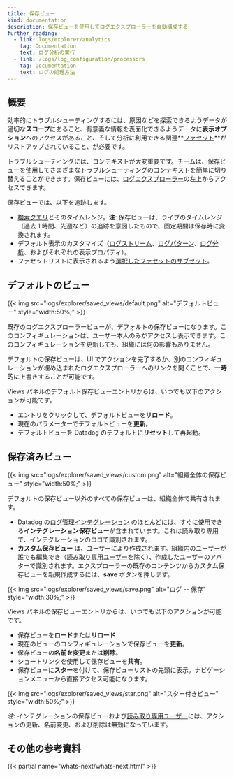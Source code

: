 ```yaml
---
title: 保存ビュー
kind: documentation
description: 保存ビューを使用してログエクスプローラーを自動構成する
further_reading:
  - link: logs/explorer/analytics
    tag: Documentation
    text: ログ分析の実行
  - link: /logs/log_configuration/processors
    tag: Documentation
    text: ログの処理方法
---
```

## 概要

効率的にトラブルシューティングするには、原因などを探索できるようデータが適切な**スコープ**にあること、有意義な情報を表面化できるようデータに**表示オプション**へのアクセスがあること、そして分析に利用できる関連**[ファセット][1]**がリストアップされていること、が必要です。

トラブルシューティングには、コンテキストが大変重要です。チームは、保存ビューを使用してさまざまなトラブルシューティングのコンテキストを簡単に切り替えることができます。保存ビューには、[ログエクスプローラー][2]の左上からアクセスできます。

保存ビューでは、以下を追跡します。

- [検索クエリ][3]とそのタイムレンジ。**注**: 保存ビューは、ライブのタイムレンジ（過去 1 時間、先週など）の追跡を意図したもので、固定期間は保存時に変換されます。
- デフォルト表示のカスタマイズ（[ログストリーム][4]、[ログパターン][5]、[ログ分析][6]、およびそれぞれの表示プロパティ）。
- ファセットリストに表示されるよう[選択したファセットのサブセット][1]。

## デフォルトのビュー

{{< img src="logs/explorer/saved_views/default.png" alt="デフォルトビュー"  style="width:50%;" >}}

既存のログエクスプローラービューが、デフォルトの保存ビューになります。このコンフィギュレーションは、ユーザー本人のみがアクセスし表示できます。このコンフィギュレーションを更新しても、組織には何の影響もありません。

デフォルトの保存ビューは、UI でアクションを完了するか、別のコンフィギュレーションが埋め込まれたログエクスプローラーへのリンクを開くことで、**一時的に**上書きすることが可能です。

Views パネルのデフォルト保存ビューエントリからは、いつでも以下のアクションが可能です。

* エントリをクリックして、デフォルトビューを**リロード**。
* 現在のパラメーターでデフォルトビューを**更新**。
* デフォルトビューを Datadog のデフォルトに**リセット**して再起動。

## 保存済みビュー

{{< img src="logs/explorer/saved_views/custom.png" alt="組織全体の保存ビュー"  style="width:50%;" >}}

デフォルトの保存ビュー以外のすべての保存ビューは、組織全体で共有されます。

* Datadog の[ログ管理インテグレーション][7] のほとんどには、すぐに使用できる**インテグレーション保存ビュー**が含まれています。これは読み取り専用で、インテグレーションのロゴで識別されます。
* **カスタム保存ビュー** は、ユーザーにより作成されます。組織内のユーザーが誰でも編集でき（[読み取り専用ユーザー][8]を除く）、作成したユーザーのアバターで識別されます。エクスプローラーの既存のコンテンツからカスタム保存ビューを新規作成するには、**save** ボタンを押します。

{{< img src="logs/explorer/saved_views/save.png" alt="ログ -- 保存"  style="width:30%;" >}}

Views パネルの保存ビューエントリからは、いつでも以下のアクションが可能です。

* 保存ビューを**ロード**または**リロード**
* 現在のビューのコンフィギュレーションで保存ビューを**更新**。
* 保存ビューの**名前を変更**または**削除**。
* ショートリンクを使用して保存ビューを**共有**。
* 保存ビューに**スター**を付けて、保存ビューリストの先頭に表示。ナビゲーションメニューから直接アクセス可能になります。

{{< img src="logs/explorer/saved_views/star.png" alt="スター付きビュー"  style="width:50%;" >}}

*注*: インテグレーションの保存ビューおよび[読み取り専用ユーザー][8]には、アクションの更新、名前変更、および削除は無効になっています。

## その他の参考資料

{{< partial name="whats-next/whats-next.html" >}}

[1]: /ja/logs/explorer/facets/
[2]: /ja/logs/explorer
[3]: /ja/logs/explorer/search/
[4]: /ja/logs/explorer/?tab=logstream#visualization
[5]: /ja/logs/explorer/patterns/
[6]: /ja/logs/explorer/analytics/
[7]: /ja/integrations/#cat-log-collection
[8]: /ja/account_management/rbac/permissions?tab=ui#general-permissions

